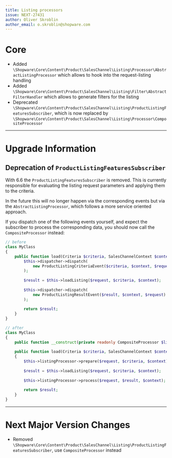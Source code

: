 ```yaml
---
title: Listing processors
issue: NEXT-27431
author: Oliver Skroblin
author_email: o.skroblin@shopware.com
---
```


# Core
* Added `\Shopware\Core\Content\Product\SalesChannel\Listing\Processor\AbstractListingProcessor` which allows to hook into the request-listing handling 
* Added `\Shopware\Core\Content\Product\SalesChannel\Listing\Filter\AbstractFilterHandler` which allows to generate filters for the listing 
* Deprecated `\Shopware\Core\Content\Product\SalesChannel\Listing\ProductListingFeaturesSubscriber`, which is now replaced by `\Shopware\Core\Content\Product\SalesChannel\Listing\Processor\CompositeProcessor`

___
# Upgrade Information
## Deprecation of `ProductListingFeaturesSubscriber`
With 6.6 the `ProductListingFeaturesSubscriber` is removed. This is currently responsible for evaluating the listing request parameters and applying them to the criteria.

In the future this will no longer happen via the corresponding events but via the `AbstractListingProcessor`, which follows a more service oriented approach.

If you dispatch one of the following events yourself, and expect the subscriber to process the corresponding data, you should now call the `CompositeProcessor` instead:

```php
// before
class MyClass
{
    public function load(Criteria $criteria, SalesChannelContext $context) {
        $this->dispatcher->dispatch(
            new ProductListingCriteriaEvent($criteria, $context, $request)
        );
        
        $result = $this->loadListing($request, $criteria, $context);
        
        $this->dispatcher->dispatch(
            new ProductListingResultEvent($result, $context, $request)
        );
        
        return $result;
    }
}

// after
class MyClass
{
    public function __construct(private readonly CompositeProcessor $listingProcessor) {}
    
    public function load(Criteria $criteria, SalesChannelContext $context) 
    {
        $this->listingProcessor->prepare($request, $criteria, $context);
        
        $result = $this->loadListing($request, $criteria, $context);
        
        $this->listingProcessor->process($request, $result, $context);
        
        return $result;
    }
}
```

___
# Next Major Version Changes
* Removed `\Shopware\Core\Content\Product\SalesChannel\Listing\ProductListingFeaturesSubscriber`, use `CompositeProcessor` instead
